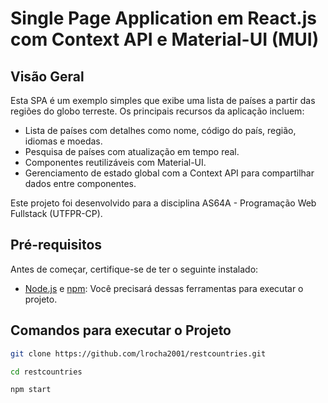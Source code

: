 # Single Page Application em React.js com Context API e Material-UI (MUI)

## Visão Geral

Esta SPA é um exemplo simples que exibe uma lista de países a partir das regiões do globo terreste. Os principais recursos da aplicação incluem:

- Lista de países com detalhes como nome, código do país, região, idiomas e moedas.
- Pesquisa de países com atualização em tempo real.
- Componentes reutilizáveis com Material-UI.
- Gerenciamento de estado global com a Context API para compartilhar dados entre componentes.

Este projeto foi desenvolvido para a disciplina AS64A - Programação Web Fullstack (UTFPR-CP).

## Pré-requisitos

Antes de começar, certifique-se de ter o seguinte instalado:

- [Node.js](https://nodejs.org/) e [npm](https://www.npmjs.com/): Você precisará dessas ferramentas para executar o projeto.

## Comandos para executar o Projeto

```bash
git clone https://github.com/lrocha2001/restcountries.git

cd restcountries

npm start
```
